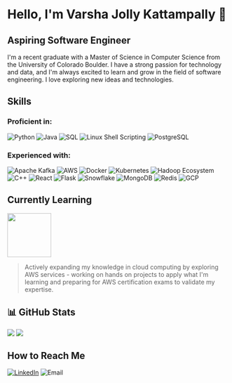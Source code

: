 # Hello, I'm Varsha Jolly Kattampally 👋

## Aspiring Software Engineer

I'm a recent graduate with a Master of Science in Computer Science from the University of Colorado Boulder. I have a strong passion for technology and data, and I'm always excited to learn and grow in the field of software engineering. I love exploring new ideas and technologies.



## Skills
### Proficient in:
![Python](https://img.shields.io/badge/Python-3776AB?style=flat&logo=python&logoColor=white) ![Java](https://img.shields.io/badge/Java-007396?style=flat&logo=java&logoColor=white) ![SQL](https://img.shields.io/badge/SQL-4479A1?style=flat&logo=postgresql&logoColor=white) ![Linux Shell Scripting](https://img.shields.io/badge/Linux_Shell_Scripting-FCC624?style=flat&logo=linux&logoColor=black) ![PostgreSQL](https://img.shields.io/badge/PostgreSQL-336791?style=flat&logo=postgresql&logoColor=white)

### Experienced with:
![Apache Kafka](https://img.shields.io/badge/Apache_Kafka-231F20?style=flat&logo=apache-kafka&logoColor=white) ![AWS](https://img.shields.io/badge/AWS-232F3E?style=flat&logo=amazon-aws&logoColor=white) ![Docker](https://img.shields.io/badge/Docker-2496ED?style=flat&logo=docker&logoColor=white) ![Kubernetes](https://img.shields.io/badge/Kubernetes-326CE5?style=flat&logo=kubernetes&logoColor=white) ![Hadoop Ecosystem](https://img.shields.io/badge/Hadoop_Ecosystem-66CCFF?style=flat&logo=apache-hadoop&logoColor=black) ![C++](https://img.shields.io/badge/C%2B%2B-00599C?style=flat&logo=c%2B%2B&logoColor=white) ![React](https://img.shields.io/badge/React-61DAFB?style=flat&logo=react&logoColor=black) ![Flask](https://img.shields.io/badge/Flask-white?style=flat&logo=flask&logoColor=black) ![Snowflake](https://img.shields.io/badge/Snowflake-003C71?style=flat&logo=snowflake&logoColor=white) ![MongoDB](https://img.shields.io/badge/MongoDB-47A248?style=flat&logo=mongodb&logoColor=white) ![Redis](https://img.shields.io/badge/Redis-DC382D?style=flat&logo=redis&logoColor=white) ![GCP](https://img.shields.io/badge/GCP-4285F4?style=flat&logo=google-cloud&logoColor=white)

## Currently Learning
<img src="https://upload.wikimedia.org/wikipedia/commons/9/93/Amazon_Web_Services_Logo.svg" width="100">

 > Actively expanding my knowledge in cloud computing by exploring AWS services - working on hands on projects to apply what I'm learning and preparing for AWS certification exams to validate my expertise.


## 📊 GitHub Stats
<img src="https://github-readme-stats.vercel.app/api?username=Varsha-JK&theme=radical&show_icons=true&include_all_commits=true&include_all_contributions=true">                          <img src="https://github-readme-stats.vercel.app/api/top-langs/?username=Varsha-JK&layout=donut&theme=radical">

## How to Reach Me

[![LinkedIn](https://img.shields.io/badge/LinkedIn-blue?logo=LinkedIn)](https://www.linkedin.com/in/varsha-j-k-65861017b)
![Email](https://img.shields.io/badge/varsha.kattampally@colorado.edu-red?logo=maildotru)



<!--
**Varsha-JK/Varsha-JK** is a ✨ _special_ ✨ repository because its `README.md` (this file) appears on your GitHub profile.

Here are some ideas to get you started:

- 🔭 I’m currently working on ...
- 🌱 I’m currently learning ...
- 👯 I’m looking to collaborate on ...
- 🤔 I’m looking for help with ...
- 💬 Ask me about ...
- 📫 How to reach me: ...
- 😄 Pronouns: ...
- ⚡ Fun fact: ...
-->
